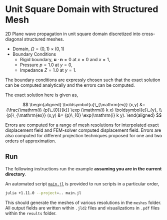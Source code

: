 # Unit Square Domain with Structured Mesh

2D Plane wave propagation in unit square domain discretized into cross-diagonal structured meshes.

- Domain, $\Omega=(0,1) \times (0,1)$
- Boundary Conditions
  - Rigid boundary, $\boldsymbol{u} \cdot \boldsymbol{n} = 0$ at $x=0$ and $x=1$,
  - Pressure $p=1.0$ at $y=0$,
  - Impedance $Z=1.0$ at $y=1$.

The boundary conditions are expressly chosen such that the exact solution can be computed analytically and the errors can be computed.

The exact solution here is given as,

$$
\begin{aligned}
    \boldsymbol{u}\_{\mathrm{ex}} (x,y) &= {\frac{\mathrm{i} {p}\_{0}}{k}} \exp (\mathrm{i} k x) \boldsymbol{e}\_{y}, \\
    {p}\_{\mathrm{ex}} (x,y)  &= {p}\_{0} \exp(\mathrm{i} k y).
\end{aligned}
$$

Errors are computed for a range of mesh resolutions for interpolated exact displacement field and FEM-solver computed displacement field.
Errors are also computed for different projection techniques proposed for one and two orders of approximation.

## Run

The following instructions run the example **assuming you are in the current directory**.

An automated script [`main.jl`](main.jl) is provided to run scripts in a particular order,

```bash
julia +1.11.0 --project=.. main.jl
```
This should generate the meshes of various resolutions in the `meshes` folder. All output fields are written within `.jld2` files and visualizations in `.pdf` files within the `results` folder.
